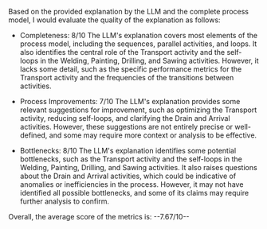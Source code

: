 Based on the provided explanation by the LLM and the complete process model, I would evaluate the quality of the explanation as follows:

* Completeness: 8/10
The LLM's explanation covers most elements of the process model, including the sequences, parallel activities, and loops. It also identifies the central role of the Transport activity and the self-loops in the Welding, Painting, Drilling, and Sawing activities. However, it lacks some detail, such as the specific performance metrics for the Transport activity and the frequencies of the transitions between activities.

* Process Improvements: 7/10
The LLM's explanation provides some relevant suggestions for improvement, such as optimizing the Transport activity, reducing self-loops, and clarifying the Drain and Arrival activities. However, these suggestions are not entirely precise or well-defined, and some may require more context or analysis to be effective.

* Bottlenecks: 8/10
The LLM's explanation identifies some potential bottlenecks, such as the Transport activity and the self-loops in the Welding, Painting, Drilling, and Sawing activities. It also raises questions about the Drain and Arrival activities, which could be indicative of anomalies or inefficiencies in the process. However, it may not have identified all possible bottlenecks, and some of its claims may require further analysis to confirm.

Overall, the average score of the metrics is: --7.67/10--